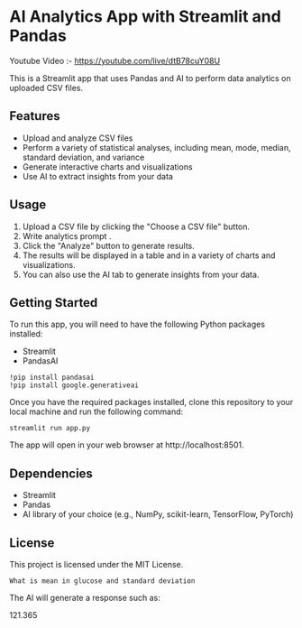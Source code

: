 # **AI Analytics App with Streamlit and Pandas**

Youtube Video :- https://youtube.com/live/dtB78cuY08U

This is a Streamlit app that uses Pandas and AI to perform data analytics on uploaded CSV files.

## Features

* Upload and analyze CSV files
* Perform a variety of statistical analyses, including mean, mode, median, standard deviation, and variance
* Generate interactive charts and visualizations
* Use AI to extract insights from your data

## Usage

1. Upload a CSV file by clicking the "Choose a CSV file" button.
2. Write analytics prompt .
3. Click the "Analyze" button to generate results.
4. The results will be displayed in a table and in a variety of charts and visualizations.
5. You can also use the AI tab to generate insights from your data.

## Getting Started

To run this app, you will need to have the following Python packages installed:

* Streamlit
* PandasAI
```
!pip install pandasai
!pip install google.generativeai
```

Once you have the required packages installed, clone this repository to your local machine and run the following command:

```
streamlit run app.py
```

The app will open in your web browser at http://localhost:8501.

## Dependencies

* Streamlit
* Pandas
* AI library of your choice (e.g., NumPy, scikit-learn, TensorFlow, PyTorch)

## License

This project is licensed under the MIT License.

```
What is mean in glucose and standard deviation
```

The AI will generate a response such as:

121.365


